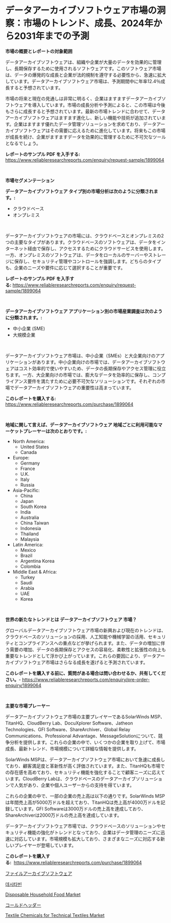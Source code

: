 <p><h1>データアーカイブソフトウェア市場の洞察：市場のトレンド、成長、2024年から2031年までの予測</h1></p><p><strong>市場の概要とレポートの対象範囲</strong></p>
<p><p>データアーカイブソフトウェアは、組織や企業が大量のデータを効果的に管理し、長期保存するために使用されるソフトウェアです。このソフトウェア市場は、データの爆発的な成長と企業が法的規制を遵守する必要性から、急速に拡大しています。データアーカイブソフトウェア市場は、予測期間中に年率12.4％成長すると予想されています。</p><p>市場の将来と現在の見通しは非常に明るく、企業はますますデータアーカイブソフトウェアを導入しています。市場の成長分析や予測によると、この市場は今後もさらに成長すると予想されています。最新の市場トレンドに合わせて、データアーカイブソフトウェアはますます進化し、新しい機能や技術が追加されています。企業はますます優れたデータ管理ソリューションを求めており、データアーカイブソフトウェアはその需要に応えるために進化しています。将来もこの市場が成長を続け、企業がますますデータを効果的に管理するために不可欠なツールとなるでしょう。</p></p>
<p><strong>レポートのサンプル PDF を入手する:</strong> <a href="https://www.reliableresearchreports.com/enquiry/request-sample/1899064">https://www.reliableresearchreports.com/enquiry/request-sample/1899064</a></p>
<p>&nbsp;</p>
<p><strong>市場セグメンテーション</strong></p>
<p><strong>データアーカイブソフトウェア タイプ別の市場分析は次のように分類されます。:</strong></p>
<p><ul><li>クラウドベース</li><li>オンプレミス</li></ul></p>
<p>&nbsp;</p>
<p><p>データアーカイブソフトウェアの市場には、クラウドベースとオンプレミスの2つの主要なタイプがあります。クラウドベースのソフトウェアは、データをインターネット経由で保存し、アクセスするためにクラウドサービスを使用します。一方、オンプレミスのソフトウェアは、データをローカルのサーバーやストレージに保存し、セキュリティ管理やコントロールを強調します。どちらのタイプも、企業のニーズや要件に応じて選択することが重要です。</p></p>
<p><strong>レポートのサンプル PDF を入手する:</strong>&nbsp;<a href="https://www.reliableresearchreports.com/enquiry/request-sample/1899064">https://www.reliableresearchreports.com/enquiry/request-sample/1899064</a></p>
<p>&nbsp;</p>
<p><strong> データアーカイブソフトウェア アプリケーション別の市場産業調査は次のように分類されます。:</strong></p>
<p><ul><li>中小企業 (SME)</li><li>大規模企業</li></ul></p>
<p>&nbsp;</p>
<p><p>データアーカイブソフトウェア市場は、中小企業（SMEs）と大企業向けのアプリケーションがあります。中小企業向けの市場では、データアーカイブソフトウェアはコスト効率的で使いやすいため、データの長期保存やアクセス管理に役立ちます。一方、大企業向けの市場では、膨大なデータを効率的に保存し、コンプライアンス要件を満たすために必要不可欠なソリューションです。それぞれの市場でデータアーカイブソフトウェアの重要性は高まっています。</p></p>
<p><strong>このレポートを購入する:</strong>&nbsp; <a href="https://www.reliableresearchreports.com/purchase/1899064">https://www.reliableresearchreports.com/purchase/1899064</a></p>
<p>&nbsp;</p>
<p><strong>地域に関して言えば、データアーカイブソフトウェア 地域ごとに利用可能なマーケットプレーヤーは次のとおりです。:</strong></p>
<p><ul>
    <li>
        North America:
        <ul>
            <li>United States</li>
            <li>Canada</li>
        </ul>
    </li>
    <li>
        Europe:
        <ul>
            <li>Germany</li>
            <li>France</li>
            <li>U.K.</li>
            <li>Italy</li>
            <li>Russia</li>
        </ul>
    </li>
    <li>
        Asia-Pacific:
        <ul>
            <li>China</li>
            <li>Japan</li>
            <li>South Korea</li>
            <li>India</li>
            <li>Australia</li>
            <li>China Taiwan</li>
            <li>Indonesia</li>
            <li>Thailand</li>
            <li>Malaysia</li>
        </ul>
    </li>
    <li>
        Latin America:
        <ul>
            <li>Mexico</li>
            <li>Brazil</li>
            <li>Argentina Korea</li>
            <li>Colombia</li>
        </ul>
    </li>
    <li>
        Middle East & Africa:
        <ul>
            <li>Turkey</li>
            <li>Saudi</li>
            <li>Arabia</li>
            <li>UAE</li>
            <li>Korea</li>
        </ul>
    </li>
    </ul></p>
<p>&nbsp;</p>
<p><strong>世界の新たなトレンドとは データアーカイブソフトウェア 市場？</strong></p>
<p><p>グローバルデータアーカイブソフトウェア市場の新興および現在のトレンドは、クラウドベースのソリューションの採用、人工知能や機械学習の活用、セキュリティとコンプライアンスへの重点などが挙げられます。また、データの増加に伴う需要の増加、データの長期保存とアクセスの容易化、柔軟性と拡張性の向上も重要なトレンドとして浮かび上がっています。これらの要因により、データアーカイブソフトウェア市場はさらなる成長を遂げると予測されています。</p></p>
<p><strong>このレポートを購入する前に、質問がある場合は問い合わせるか、共有してください。</strong>- <a href="https://www.reliableresearchreports.com/enquiry/pre-order-enquiry/1899064">https://www.reliableresearchreports.com/enquiry/pre-order-enquiry/1899064</a></p>
<p>&nbsp;</p>
<p><strong>主要な市場プレーヤー</strong></p>
<p><p>データアーカイブソフトウェア市場の主要プレイヤーであるSolarWinds MSP、TitanHQ、CloudBerry Lab、DocuXplorer Software、Jatheon Technologies、GFI Software、ShareArchiver、Global Relay Communications、Professional Advantage、MessageSolutionについて、競争分析を提供します。これらの企業の中で、いくつかの企業を取り上げて、市場成長、最新トレンド、市場規模について詳細な情報を提供します。</p><p>SolarWinds MSPは、データアーカイブソフトウェア市場において急速に成長しており、顧客満足度と革新性が高く評価されています。また、TitanHQも市場での存在感を高めており、セキュリティ機能を強化することで顧客ニーズに応えています。CloudBerry Labは、クラウドベースのデータアーカイブソリューションで人気があり、企業や個人ユーザーからの支持を得ています。</p><p>これらの企業の中で、一部の企業の売上高は以下の通りです。SolarWinds MSPは年間売上高が5000万ドルを超えており、TitanHQは売上高が4000万ドルを記録しています。GFI Softwareは3000万ドルの売上高を達成しており、ShareArchiverは2000万ドルの売上高を達成しています。</p><p>データアーカイブソフトウェア市場では、クラウドベースのソリューションやセキュリティ機能の強化がトレンドとなっており、企業はデータ管理のニーズに迅速に対応しています。市場規模も拡大しており、さまざまなニーズに対応する新しいプレイヤーが登場しています。</p></p>
<p><strong>このレポートを購入する:</strong>&nbsp;&nbsp;<a href="https://www.reliableresearchreports.com/purchase/1899064">https://www.reliableresearchreports.com/purchase/1899064</a></p>
<p><p><a href="https://github.com/mohamedbakry57/Market-Research-Report-List-3/blob/main/10004631516.md">ファイルアーカイブソフトウェア</a></p><p><a href="https://github.com/vsnao330707/Market-Research-Report-List-1/blob/main/48974431119.md">데시타빈</a></p><p><a href="https://view.publitas.com/reportprime-1/disposable-household-food-market-size-market-share-and-global-market-analysis-report-2024-2031/">Disposable Household Food Market</a></p><p><a href="https://medium.com/@arimuller2009/%E3%82%B3%E3%83%BC%E3%83%AB%E3%83%89%E3%83%98%E3%83%83%E3%83%80%E3%83%BC%E5%B8%82%E5%A0%B4%E8%A6%8F%E6%A8%A1-%E5%B8%82%E5%A0%B4%E5%B1%95%E6%9C%9B%E3%81%A8%E5%B8%82%E5%A0%B4%E4%BA%88%E6%B8%AC-2024%E5%B9%B4%E3%81%8B%E3%82%892031%E5%B9%B4-9e21eb51712a">コールドヘッダー</a></p><p><a href="https://github.com/vimar16th/Market-Research-Report-List-3/blob/main/textile-chemicals-for-technical-textiles-market.md">Textile Chemicals for Technical Textiles Market</a></p></p>